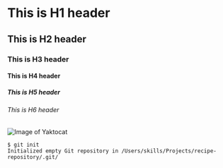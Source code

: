 # This is H1 header
## This is H2 header
### This is H3 header
#### This is H4 header
##### This is H5 header
###### This is H6 header
![Image of Yaktocat](https://octodex.github.com/images/yaktocat.png)

```
$ git init
Initialized empty Git repository in /Users/skills/Projects/recipe-repository/.git/
```

